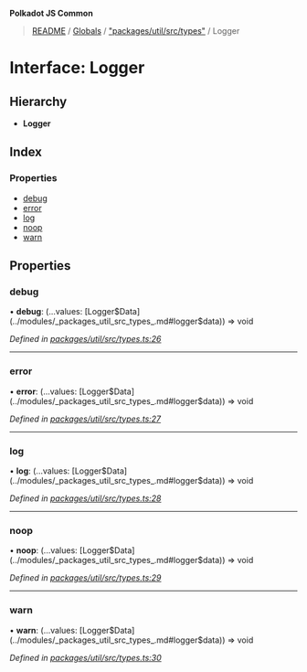 **Polkadot JS Common**

> [README](../README.md) / [Globals](../globals.md) / ["packages/util/src/types"](../modules/_packages_util_src_types_.md) / Logger

# Interface: Logger

## Hierarchy

* **Logger**

## Index

### Properties

* [debug](_packages_util_src_types_.logger.md#debug)
* [error](_packages_util_src_types_.logger.md#error)
* [log](_packages_util_src_types_.logger.md#log)
* [noop](_packages_util_src_types_.logger.md#noop)
* [warn](_packages_util_src_types_.logger.md#warn)

## Properties

### debug

•  **debug**: (...values: [Logger$Data](../modules/_packages_util_src_types_.md#logger$data)) => void

*Defined in [packages/util/src/types.ts:26](https://github.com/polkadot-js/common/blob/bd1735ca/packages/util/src/types.ts#L26)*

___

### error

•  **error**: (...values: [Logger$Data](../modules/_packages_util_src_types_.md#logger$data)) => void

*Defined in [packages/util/src/types.ts:27](https://github.com/polkadot-js/common/blob/bd1735ca/packages/util/src/types.ts#L27)*

___

### log

•  **log**: (...values: [Logger$Data](../modules/_packages_util_src_types_.md#logger$data)) => void

*Defined in [packages/util/src/types.ts:28](https://github.com/polkadot-js/common/blob/bd1735ca/packages/util/src/types.ts#L28)*

___

### noop

•  **noop**: (...values: [Logger$Data](../modules/_packages_util_src_types_.md#logger$data)) => void

*Defined in [packages/util/src/types.ts:29](https://github.com/polkadot-js/common/blob/bd1735ca/packages/util/src/types.ts#L29)*

___

### warn

•  **warn**: (...values: [Logger$Data](../modules/_packages_util_src_types_.md#logger$data)) => void

*Defined in [packages/util/src/types.ts:30](https://github.com/polkadot-js/common/blob/bd1735ca/packages/util/src/types.ts#L30)*
